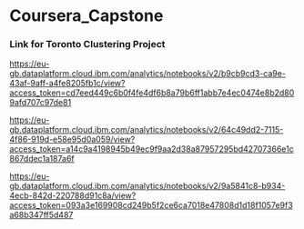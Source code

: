 # Coursera_Capstone


### Link for Toronto Clustering Project
https://eu-gb.dataplatform.cloud.ibm.com/analytics/notebooks/v2/b9cb9cd3-ca9e-43af-9aff-a4fe8205fb1c/view?access_token=cd7eed449c6b0f4fe4df6b8a79b6ff1abb7e4ec0474e8b2d809afd707c97de81

https://eu-gb.dataplatform.cloud.ibm.com/analytics/notebooks/v2/64c49dd2-7115-4f86-919d-e58e95d0a059/view?access_token=a14c9a4198945b49ec9f9aa2d38a87957295bd42707366e1c867ddec1a187a6f

https://eu-gb.dataplatform.cloud.ibm.com/analytics/notebooks/v2/9a5841c8-b934-4ecb-842d-220788d91c8a/view?access_token=093a3e169908cd249b5f2ce6ca7018e47808d1d18f1057e9f3a68b347ff5d487
